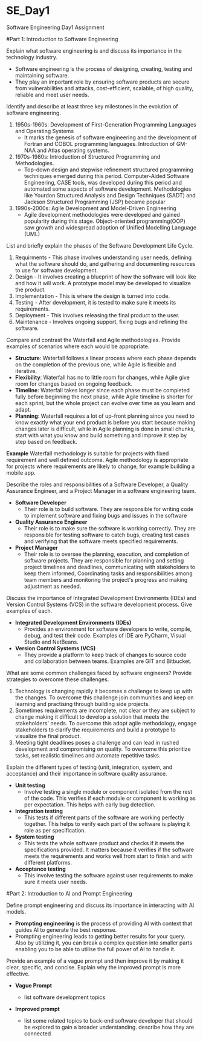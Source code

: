# SE_Day1
Software Engineering Day1 Assignment

#Part 1: Introduction to Software Engineering

Explain what software engineering is and discuss its importance in the technology industry.
- Software engineering is the process of designing, creating, testing and maintaining software.
- They play an important role by ensuring software products are secure from vulnerabilities and attacks, cost-efficient, scalable, of high quality, reliable and meet user needs.

Identify and describe at least three key milestones in the evolution of software engineering.
1. 1950s-1960s: Development of First-Generation Programming Languages and Operating Systems
    * It marks the genesis of software engineering and the development of Fortran and COBOL programming languages. Introduction of GM-NAA and Atlas operating systems.
2. 1970s-1980s: Introduction of Structured Programming and Methodologies.
    * Top-down design and stepwise refinement structured programming techniques emerged during this period. Computer-Aided Software Engineering, CASE tools, was developed during this period and automated some aspects of software development. Methodologies like Yourdon Structured Analysis and Design Techniques (SADT) and Jackson Structured Programming (JSP) became popular
3. 1990s-2000s: Agile Development and Model-Driven Engineering
    * Agile development methodologies were developed and gained popularity during this stage. Object-oriented programming(OOP) saw growth and widespread adoption of Unified Modelling Language (UML)

List and briefly explain the phases of the Software Development Life Cycle.
1. Requirments - This phase involves understanding user needs, defining what the software should do, and gathering and documenting resources to use for software development.
2. Design - It involves creating a blueprint of how the software will look like and how it will work. A prototype model may be developed to visualize the product.
3. Implementation - This is where the design is turned into code.
4. Testing - After development, it is tested to make sure it meets its requirements.
5. Deployment - This involves releasing the final product to the user.
6. Maintenance - Involves ongoing support, fixing bugs and refining the software.

Compare and contrast the Waterfall and Agile methodologies. Provide examples of scenarios where each would be appropriate.
* **Structure**: Waterfall follows a linear process where each phase depends on the completion of the previous one, while Agile is flexible and iterative.
* **Flexibility**: Waterfall has no to little room for changes, while Agile give room for changes based on ongoing feedback.
* **Timeline**: Waterfall takes longer since each phase must be completed fully before beginning the next phase, while Agile timeline is shorter for each sprint, but the whole project can evolve over time as you learn and adapt.
* **Planning**: Waterfall requires a lot of up-front planning since you need to know exactly what your end product is before you start because making changes later is difficult, while in Agile planning is done in small chunks, start with what you know and build something and improve it step by step based on feedback.

**Example**
     Waterfall methodology is suitable for projects with fixed requirement and well defined outcome.
     Agile methodology is appropriate for projects where requirements are likely to change, for example building a mobile app.

Describe the roles and responsibilities of a Software Developer, a Quality Assurance Engineer, and a Project Manager in a software engineering team.
- **Software Developer**
    * Their role is to build software. They are responsible for writing code to implement software and fixing bugs and issues in the software
- **Quality Assurance Engineer**
    * Their role is to make sure the software is working correctly. They are responsible for testing software to catch bugs, creating test cases and verifying that the software meets specified requirements.
- **Project Manager**
    * Their role is to oversee the planning, execution, and completion of software projects. They are responsible for planning and setting project timelines and deadlines, communicating with stakeholders to keep them informed, Coordinating tasks and responsibilities among team members and monitoring the project's progress and making adjustment as needed.

Discuss the importance of Integrated Development Environments (IDEs) and Version Control Systems (VCS) in the software development process. Give examples of each.
- **Integrated Development Environments (IDEs)**
    * Provides an environment for software developers to write, compile, debug, and test their code. Examples of IDE are PyCharm, Visual Studio and NetBeans.
- **Version Control Systems (VCS)**
    * They provide a platform to keep track of changes to source code and collaboration between teams. Examples are GIT and Bitbucket.

What are some common challenges faced by software engineers? Provide strategies to overcome these challenges.
1. Technology is changing rapidly it becomes a challenge to keep up with the changes. To overcome this challenge join communities and keep on learning and practising through building side projects.
2. Sometimes requirements are incomplete, not clear or they are subject to change making it difficult to develop a solution that meets the stakeholders' needs. To overcome this adopt agile methodology, engage stakeholders to clarify the requirements and build a prototype to visualize the final product.
3. Meeting tight deadlines poses a challenge and can lead in rushed development and compromising on quality. To overcome this prioritize tasks, set realistic timelines and automate repetitive tasks.

Explain the different types of testing (unit, integration, system, and acceptance) and their importance in software quality assurance.
- **Unit testing**
    * Involve testing a single module or component isolated from the rest of the code. This verifies if each module or component is working as per expectation. This helps with early bug detection.
- **Integration testing**
    * This tests if different parts of the software are working perfectly together. This helps to verify each part of the software is playing it role as per specification.
- **System testing**
    * This tests the whole software product and checks if it meets the specifications provided. It matters because it verifies if the software meets the requirements and works well from start to finish and with different platforms.
- **Acceptance testing**
    * This involve testing the software against user requirements to make sure it meets user needs. 

#Part 2: Introduction to AI and Prompt Engineering


Define prompt engineering and discuss its importance in interacting with AI models.
* **Prompting engineering** is the process of providing AI with context that guides AI to generate the best response.
* Prompting engineering leads to getting better results for your query. Also by utilizing it, you can break a complex question into smaller parts enabling you to be able to utilise the full power of AI to handle it.

Provide an example of a vague prompt and then improve it by making it clear, specific, and concise. Explain why the improved prompt is more effective.
- **Vague Prompt**
    * list software development topics

- **Improved prompt**
    * list some related topics to back-end software developer that should be explored to gain a broader understanding. describe how they are connected
